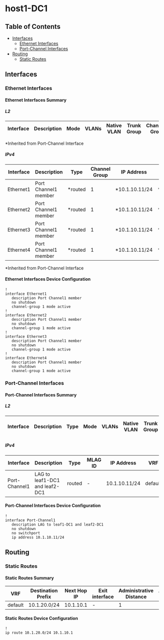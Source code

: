 # host1-DC1

## Table of Contents

- [Interfaces](#interfaces)
  - [Ethernet Interfaces](#ethernet-interfaces)
  - [Port-Channel Interfaces](#port-channel-interfaces)
- [Routing](#routing)
  - [Static Routes](#static-routes)

## Interfaces

### Ethernet Interfaces

#### Ethernet Interfaces Summary

##### L2

| Interface | Description | Mode | VLANs | Native VLAN | Trunk Group | Channel-Group |
| --------- | ----------- | ---- | ----- | ----------- | ----------- | ------------- |

*Inherited from Port-Channel Interface

##### IPv4

| Interface | Description | Type | Channel Group | IP Address | VRF |  MTU | Shutdown | ACL In | ACL Out |
| --------- | ----------- | -----| ------------- | ---------- | ----| ---- | -------- | ------ | ------- |
| Ethernet1 | Port Channel1 member | *routed | 1 | *10.1.10.11/24 | **default | **- | *False | **- | **- |
| Ethernet2 | Port Channel1 member | *routed | 1 | *10.1.10.11/24 | **default | **- | *False | **- | **- |
| Ethernet3 | Port Channel1 member | *routed | 1 | *10.1.10.11/24 | **default | **- | *False | **- | **- |
| Ethernet4 | Port Channel1 member | *routed | 1 | *10.1.10.11/24 | **default | **- | *False | **- | **- |
*Inherited from Port-Channel Interface

#### Ethernet Interfaces Device Configuration

```eos
!
interface Ethernet1
   description Port Channel1 member
   no shutdown
   channel-group 1 mode active
!
interface Ethernet2
   description Port Channel1 member
   no shutdown
   channel-group 1 mode active
!
interface Ethernet3
   description Port Channel1 member
   no shutdown
   channel-group 1 mode active
!
interface Ethernet4
   description Port Channel1 member
   no shutdown
   channel-group 1 mode active
```

### Port-Channel Interfaces

#### Port-Channel Interfaces Summary

##### L2

| Interface | Description | Type | Mode | VLANs | Native VLAN | Trunk Group | LACP Fallback Timeout | LACP Fallback Mode | MLAG ID | EVPN ESI |
| --------- | ----------- | ---- | ---- | ----- | ----------- | ------------| --------------------- | ------------------ | ------- | -------- |

##### IPv4

| Interface | Description | Type | MLAG ID | IP Address | VRF | MTU | Shutdown | ACL In | ACL Out |
| --------- | ----------- | ---- | ------- | ---------- | --- | --- | -------- | ------ | ------- |
| Port-Channel1 | LAG to leaf1-DC1 and leaf2-DC1 | routed | - | 10.1.10.11/24 | default | - | False | - | - |

#### Port-Channel Interfaces Device Configuration

```eos
!
interface Port-Channel1
   description LAG to leaf1-DC1 and leaf2-DC1
   no shutdown
   no switchport
   ip address 10.1.10.11/24
```

## Routing

### Static Routes

#### Static Routes Summary

| VRF | Destination Prefix | Next Hop IP             | Exit interface      | Administrative Distance       | Tag               | Route Name                    | Metric         |
| --- | ------------------ | ----------------------- | ------------------- | ----------------------------- | ----------------- | ----------------------------- | -------------- |
| default | 10.1.20.0/24 | 10.1.10.1 | - | 1 | - | - | - |

#### Static Routes Device Configuration

```eos
!
ip route 10.1.20.0/24 10.1.10.1
```
